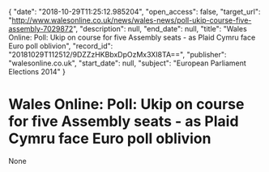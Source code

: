 {
  "date": "2018-10-29T11:25:12.985204", 
  "open_access": false, 
  "target_url": "http://www.walesonline.co.uk/news/wales-news/poll-ukip-course-five-assembly-7029872", 
  "description": null, 
  "end_date": null, 
  "title": "Wales Online: Poll: Ukip on course for five Assembly seats - as Plaid Cymru face Euro poll oblivion", 
  "record_id": "20181029T112512/9DZZzHKBbxDpOzMx3XI8TA==", 
  "publisher": "walesonline.co.uk", 
  "start_date": null, 
  "subject": "European Parliament Elections 2014"
}

# Wales Online: Poll: Ukip on course for five Assembly seats - as Plaid Cymru face Euro poll oblivion

None